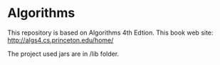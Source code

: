 Algorithms
==========

This repository is based on Algorithms 4th Edtion. This book web site: http://algs4.cs.princeton.edu/home/

The project used jars are in /lib folder.